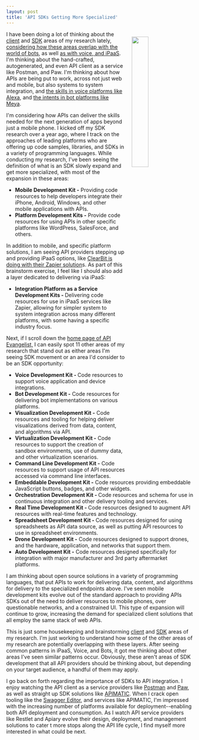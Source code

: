 ```yaml
---
layout: post
title: 'API SDKs Getting More Specialized'
---
```

<p><img style="padding: 15px;" src="http://kinlane-productions.s3.amazonaws.com/api_evangelist_site/blog/bw_sdk_expanding.png" alt="" width="30%" align="right" /></p>
<p>I have been doing a lot of thinking about the <a href="http://client.apievangelist.com/">client</a> and <a href="http://sdk.apievangelist.com/">SDK</a> areas of my research lately, <a href="http://apievangelist.com/2016/09/29/flow-abstraction-and-intent-layer-on-top-of-apis-to-feed-the-bots/">considering how these areas overlap with the world of bots</a>, as well <a href="http://apievangelist.com/2016/09/29/beyond-mobile-api-ready-for-ipaas-voice-and-bots/">as with voice, and iPaaS</a>. I'm thinking about the hand-crafted, autogenerated, and even API client as a service like Postman, and Paw. I'm thinking about how APIs are being put to work, across not just web and mobile, but also systems to system integration, and&nbsp;<a href="https://developer.amazon.com/alexa-skills-kit">the skills in voice platforms like Alexa</a>, and <a href="https://medium.com/making-meya/standing-on-the-shoulders-of-giants-2b89817fdff7#.10z1s2qfr">the intents in bot platforms like Meya</a>.</p>
<p>I'm considering how APIs can deliver the skills needed for the next generation of apps beyond just a mobile phone. I kicked off my SDK research over a year ago, where I track on the approaches of leading platforms who are offering up code samples, libraries, and SDKs in a variety of programming languages. While conducting my research, I've been seeing the definition of what is an SDK slowly expand and get more specialized, with most of the expansion in these areas:</p>
<ul>
<li><strong>Mobile Development Kit -</strong> Providing code resources to help developers integrate their iPhone, Android, Windows, and other mobile&nbsp;applications with APIs.</li>
<li><strong>Platform Development Kits -</strong> Provide code resources for using APIs in other specific platforms like WordPress, SalesForce, and others.</li>
</ul>
<p>In addition to mobile, and specific platform solutions, I am seeing API providers stepping up and providing iPaaS options, like <a href="http://apievangelist.com/2016/09/29/beyond-mobile-api-ready-for-ipaas-voice-and-bots/">ClearBit is doing with their Zapier solution</a>s. As part of this brainstorm exercise, I feel like I should also add a layer dedicated to delivering via iPaaS:</p>
<ul>
<li><strong>Integration Platform as a Service Development Kits - </strong>Delivering code resources for use in iPaaS services like Zapier, allowing for simpler system to system integration across many different platforms, with some having a specific industry focus.</li>
</ul>
<p>Next, if I scroll down the <a href="http://apievangelist.com">home page of API Evangelist,</a> I can easily spot 11 other areas of my research that stand out as either areas I'm seeing SDK movement&nbsp;or an area I'd consider to be an SDK opportunity:</p>
<ul>
<li><strong>Voice Development Kit - </strong>Code resources to support voice application and device integrations.</li>
<li><strong>Bot Development Kit -</strong> Code resources for delivering bot implementations on various platforms.</li>
<li><strong>Visualization Development Kit -</strong> Code resources and tooling for helping deliver visualizations derived from data, content, and algorithms via API.</li>
<li><strong>Virtualization Development Kit -</strong> Code resources to support the creation of sandbox environments, use of dummy data, and other virtualization scenarios.</li>
<li><strong>Command Line Development Kit -</strong> Code resources to support usage of API resources accessed via command line interfaces.</li>
<li><strong>Embeddable Development Kit -</strong> Code resources providing embeddable JavaScript buttons, badges, and other widgets.</li>
<li><strong>Orchestration Development Kit - </strong>Code resources and schema for use in continuous integration and other delivery tooling and services.</li>
<li><strong>Real Time Development Kit - </strong>Code resources designed to augment API resources with real-time features and technology.</li>
<li><strong>Spreadsheet Development Kit - </strong>Code resources designed for using spreadsheets as API data source, as well as putting API resources to use in spreadsheet environments.</li>
<li><strong>Drone Development Kit -</strong>&nbsp;Code resources designed to support drones, and the hardware, application, and networks that support them.</li>
<li><strong>Auto Development Kit -</strong>&nbsp;Code resources designed specifically for integration with major manufacturer and 3rd party aftermarket platforms.</li>
</ul>
<p>I am thinking about open source solutions in a variety of programming languages, that put APIs to work for delivering data, content, and algorithms for delivery to the specialized endpoints above. I've seen mobile development kits evolve out of the standard approach to providing APIs SDKs out of the need to deliver resources to mobile phones, over questionable networks, and a constrained UI. This type of expansion will continue to grow, increasing the demand for specialized client solutions that all employ the same stack of web APIs.</p>
<p>This is just some housekeeping and brainstorming&nbsp;<a href="http://client.apievangelist.com/">client</a>&nbsp;and&nbsp;<a href="http://sdk.apievangelist.com/">SDK</a>&nbsp;areas of my research. I'm just working to understand how some of the other areas of my research are potentially overlapping with these layers. After seeing common patterns in iPaaS, Voice, and Bots, it got me thinking about other areas I've seen similar patterns occur. Obviously, these aren't areas of SDK development that all API providers should be thinking about, but depending on your target audience, a handful of them may apply.</p>
<p>I go back on forth regarding the importance of SDKs to API integration. I enjoy watching the API client as a service providers like <a href="http://getpostman.com">Postman</a> and <a href="https://paw.cloud/">Paw</a>, as well as straight up SDK solutions like <a href="http://apimatic.io">APIMATIC</a>. When I crack open tooling like the <a href="http://editor.swagger.io">Swagger </a><a href="http://editor.swagger.io">Editor</a>, and services like APIMATIC, I'm impressed with the increasing number of platforms available for deployment--enabling both API deployment and consumption. As I watch API service providers like Restlet and Apiary evolve their design, deployment, and management solutions to cater t more stops along the API life cycle, I find myself more interested in what could be next.</p>